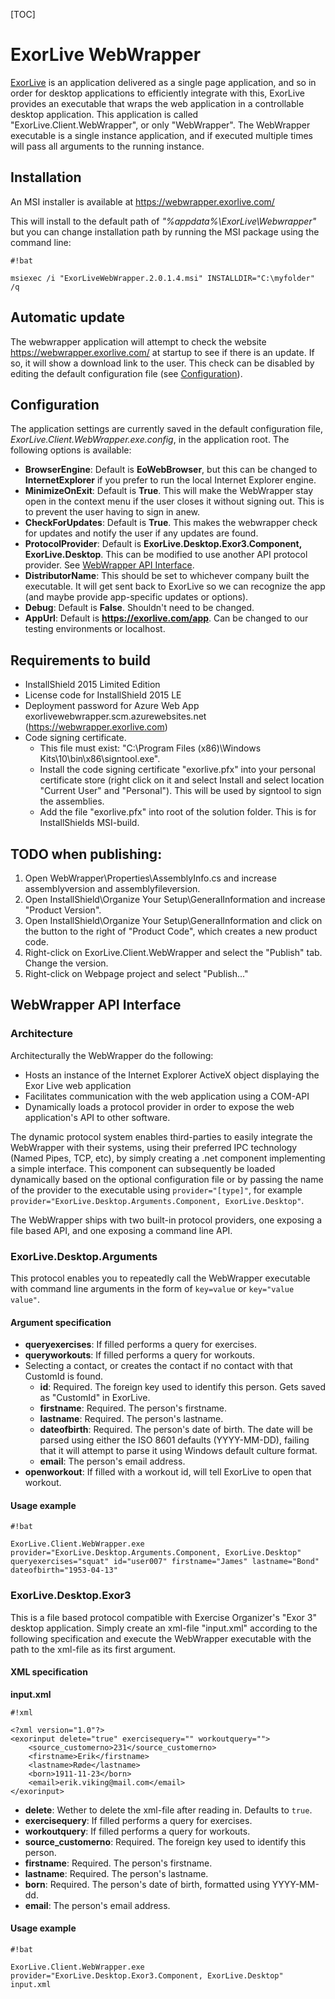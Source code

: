 [TOC]

# ExorLive WebWrapper

[ExorLive](http://exorlive.com/) is an application delivered as a single page application, and so in order for desktop applications to efficiently integrate with this, ExorLive provides an executable that wraps the web application in a controllable desktop application. This application is called "ExorLive.Client.WebWrapper", or only "WebWrapper". The WebWrapper executable is a single instance application, and if executed multiple times will pass all arguments to the running instance.

## Installation

An MSI installer is available at https://webwrapper.exorlive.com/

This will install to the default path of _"%appdata%\ExorLive\Webwrapper"_ but you can change installation path by running the MSI package using the command line:


```
#!bat

msiexec /i "ExorLiveWebWrapper.2.0.1.4.msi" INSTALLDIR="C:\myfolder" /q
```


## Automatic update

The webwrapper application will attempt to check the website https://webwrapper.exorlive.com/ at startup to see if there is an update. If so, it will show a download link to the user. This check can be disabled by editing the default configuration file (see [Configuration](#markdown-header-configuration)).

## Configuration

The application settings are currently saved in the default configuration file, _ExorLive.Client.WebWrapper.exe.config_, in the application root. The following options is available:

* __BrowserEngine__: Default is **EoWebBrowser**, but this can be changed to **InternetExplorer** if you prefer to run the local Internet Explorer engine.
* __MinimizeOnExit__: Default is **True**. This will make the WebWrapper stay open in the context menu if the user closes it without signing out. This is to prevent the user having to sign in anew.
* __CheckForUpdates__: Default is **True**. This makes the webwrapper check for updates and notify the user if any updates are found.
* __ProtocolProvider__: Default is **ExorLive.Desktop.Exor3.Component, ExorLive.Desktop**. This can be modified to use another API protocol provider. See [WebWrapper API Interface](#markdown-header-webwrapper-api-interface).
* __DistributorName__: This should be set to whichever company built the executable. It will get sent back to ExorLive so we can recognize the app (and maybe provide app-specific updates or options).
* __Debug__: Default is **False**. Shouldn't need to be changed.
* __AppUrl__: Default is **https://exorlive.com/app**. Can be changed to our testing environments or localhost.

## Requirements to build

* InstallShield 2015 Limited Edition 
* License code for InstallShield 2015 LE
* Deployment password for Azure Web App exorlivewebwrapper.scm.azurewebsites.net (https://webwrapper.exorlive.com)
* Code signing certificate.
	* This file must exist: "C:\Program Files (x86)\Windows Kits\10\bin\x86\signtool.exe".
	* Install the code signing certificate "exorlive.pfx" into your personal certificate store (right click on it and select Install and select location "Current User" and "Personal"). This will be used by signtool to sign the assemblies.
	* Add the file "exorlive.pfx" into root of the solution folder. This is for InstallShields MSI-build.

## TODO when publishing:

1. Open WebWrapper\Properties\AssemblyInfo.cs and increase assemblyversion and assemblyfileversion.
2. Open InstallShield\Organize Your Setup\GeneralInformation and increase "Product Version".
3. Open InstallShield\Organize Your Setup\GeneralInformation and click on the button to the right of "Product Code", which creates a new product code.
4. Right-click on ExorLive.Client.WebWrapper and select the "Publish" tab. Change the version.
5. Right-click on Webpage project and select "Publish..."

## WebWrapper API Interface

### Architecture

Architecturally the WebWrapper do the following:

* Hosts an instance of the Internet Explorer ActiveX object displaying the Exor Live web application
* Facilitates communication with the web application using a COM-API
* Dynamically loads a protocol provider in order to expose the web application's API to other software.

The dynamic protocol system enables third-parties to easily integrate the WebWrapper with their systems, using their preferred IPC technology (Named Pipes, TCP, etc), by simply creating a .net component implementing a simple interface. This component can subsequently be loaded dynamically based on the optional configuration file or by passing the name of the provider to the executable using `provider="[type]"`, for example `provider="ExorLive.Desktop.Arguments.Component, ExorLive.Desktop"`.

The WebWrapper ships with two built-in protocol providers, one exposing a file based API, and one exposing a command line API.

### ExorLive.Desktop.Arguments

This protocol enables you to repeatedly call the WebWrapper executable with command line arguments in the form of `key=value` or `key="value value"`.

#### Argument specification

* __queryexercises__: If filled performs a query for exercises.
* __queryworkouts__: If filled performs a query for workouts.
* Selecting a contact, or creates the contact if no contact with that CustomId is found.
    * __id__: Required. The foreign key used to identify this person. Gets saved as "CustomId" in ExorLive.
    * __firstname__: Required. The person's firstname.
    * __lastname__: Required. The person's lastname.
    * __dateofbirth__: Required. The person's date of birth. The date will be parsed using either the ISO 8601 defaults (YYYY-MM-DD), failing that it will attempt to parse it using Windows default culture format.
    * __email__: The person's email address.
* __openworkout__: If filled with a workout id, will tell ExorLive to open that workout.

#### Usage example

```
#!bat

ExorLive.Client.WebWrapper.exe provider="ExorLive.Desktop.Arguments.Component, ExorLive.Desktop" queryexercises="squat" id="user007" firstname="James" lastname="Bond" dateofbirth="1953-04-13"
```

### ExorLive.Desktop.Exor3

This is a file based protocol compatible with Exercise Organizer's "Exor 3" desktop application. Simply create an xml-file "input.xml" according to the following specification and execute the WebWrapper executable with the path to the xml-file as its first argument.

#### XML specification

__input.xml__
```
#!xml

<?xml version="1.0"?>
<exorinput delete="true" exercisequery="" workoutquery="">
    <source_customerno>231</source_customerno>
    <firstname>Erik</firstname>
    <lastname>Røde</lastname>
    <born>1911-11-23</born>
    <email>erik.viking@mail.com</email>
</exorinput>
```

* __delete__: Wether to delete the xml-file after reading in. Defaults to `true`.
* __exercisequery__: If filled performs a query for exercises.
* __workoutquery__: If filled performs a query for workouts.
* __source_customerno__: Required. The foreign key used to identify this person.
* __firstname__: Required. The person's firstname.
* __lastname__: Required. The person's lastname.
* __born__: Required. The person's date of birth, formatted using YYYY-MM-dd.
* __email__: The person's email address.

#### Usage example

```
#!bat

ExorLive.Client.WebWrapper.exe provider="ExorLive.Desktop.Exor3.Component, ExorLive.Desktop" input.xml
```